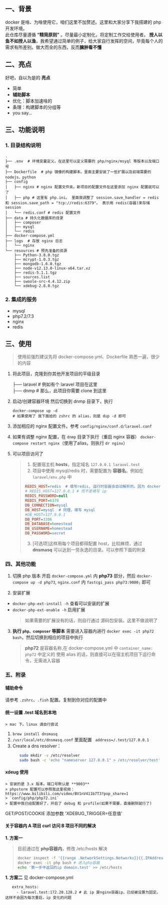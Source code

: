## 一、背景
docker 是啥、为啥使用它，咱们这里不加赘述。这里和大家分享下我搭建的 php 开发环境。  
 此仓库尽量遵循 **“精简原则”** 。尽量最小定制化，将定制工作交给使用者。 **授人以鱼不如授人以渔**，我希望通过简单的例子，给大家自行发挥的空间，毕竟每个人的需求有所差别。做大而全的东西，反而**臃肿看不懂**

## 二、亮点
好吧，自以为是的 **亮点**
- 简单
- **辅助脚本**
- 优化：脚本加速啥的
- 条理：构建脚本的分组等
- you say...

## 三、功能说明
### 1. 目录结构说明
```
.
├── .env  # 环境变量定义。在这里可以定义需要的 php/nginx/msyql 等版本以及端口号
├── Dockerfile  # php 镜像的构建脚本。里面主要安装了一些扩展以及前端需要的 nodejs、python
├── config
│   ├── nginx # nginx 配置文件夹。新项目的配置文件在这里添加 nginx 配置就可以了
│   ├── php # 这里有 php.ini。 里面我调整了 session.save_handler = redis 和 session.save_path = "tcp://redis:6379"。 表示用 redis(容器)来存储 session
│   └── redis.conf # redis 配置文件
├── data # 持久化数据库的目录
│   ├── composer
│   ├── mysql
│   └── redis
├── docker-compose.yml
├── logs  # 存放 nginx 日志
│   └── nginx
└── resources # 预先准备的资源
    ├── Python-3.8.0.tgz
    ├── mcrypt-1.0.3.tgz
    ├── mongodb-1.6.0.tgz
    ├── node-v12.13.0-linux-x64.tar.xz
    ├── redis-5.1.1.tgz
    ├── sources.list
    ├── swoole-src-4.4.12.zip
    └── xdebug-2.8.0.tgz
```
### 2. 集成的服务
- mysql
- php7.2/7.3
- nginx
- redis

## 三、使用
> 使用前强烈建议先将 docker-compose.yml、Dockerfile 熟悉一遍，很少的内容
 
1. 将此项目，克隆到你其他开发项目的平级目录

    ├── laravel # 例如有个 laravel 项目在这里  
    ├── dnmp # 那么，此项目你需要 clone 到这里

2. 启动/创建容器环境
然后切换到 dnmp 目录下，执行
    ```
    docker-compose up -d
    # 如果使用了 我下面给的 zshrc 的 alias，则是 dup -d 即可
    ```
3. 添加相应的 nginx 配置文件。参考 `config/nginx/conf.d/laravel.conf`
4. 如果有调整 nginx 配置，在 `dnmp` 目录下执行（重启 nginx 容器）  `docker-compose restart nginx`（使用了alias，则执行 `dr nginx`）
5. 可以项目访问了
   > 1. 配置宿主机 **hosts**，指定域名 `127.0.0.1 laravel.test`
   > 2. 项目中使用 mysql/redis 时，需要配置为 **容器名**。例如在 `laravel/env.php` 中
   > ```ini
   > REDIS_HOST=redis  # 填写redis, 运行时容器会自动解析的。因为 docker ps 查看，得知 redis 的容器名叫做 "redis"
   > # REDIS_HOST=127.0.0.1 # 而不是填写 ip
   > REDIS_PASSWORD=null
   > REDIS_PORT=6379
   > DB_CONNECTION=mysql
   > DB_HOST=mysql  # 同理，填写 mysql
   > #DB_HOST=127.0.0.1
   > DB_PORT=3306
   > DB_DATABASE=homestead
   > DB_USERNAME=homestead
   > DB_PASSWORD=secret
   > ```
   > 3. [可选项]这样用每个项目都得配置 host，比较麻烦，通过 **dnsmasq** 可以达到一劳永逸的目录。可以参照下面的附录


### 四、其他功能
1. 切换 php 版本
开启 `docker-compose.yml` 内 **php73** 部分，然后 `docker-compose up -d php73`, `nginx.conf` 内 `fastcgi_pass php73:9000;` 即可

2. 安装扩展
- `docker-php-ext-install -h` 查看可以安装的扩展
- `docker-php-ext-enable -h` 启用扩展
    > 如果需要的扩展没有的话，则自行通过 源码包安装。这里不做说明了

3. **执行 `php、composer` 等脚本**
    需要进入容器内进行 `docker exec -it php72 bash`，然后切换到相应的项目中执行
    > **php72** 是容器名称,在 docker-compose.yml 中 `container_name: php72` 中定义的
    > 使用 alias 的话，则直接可以在宿主机项目下运行命令，无需进入容器

### 五、附录
#### 辅助命令
请参考 `.zshrc`、`.fish` 配置。复制到你对应的配置中
#### 统一设置 **.test** 域名到本地
    > mac 下。linux 请自行尝试
1.  `brew install dnsmasq`
2. `/usr/local/etc/dnsmasq.conf` 里面配置 ` address=/.test/127.0.0.1`
3. Create a dns resolver：
    ```bash 
       sudo mkdir -v /etc/resolver
       sudo bash -c 'echo "nameserver 127.0.0.1" > /etc/resolver/test'
    ```
   
#### xdeug 使用
    > 安装的是 3.x 版本。端口号默认是 **9003**  
    > phpstorm 配置可以参照我这里视频：https://www.bilibili.com/video/BV1nV411b7T3?pop_share=1
    > `config/php/php72.ini`  
    > 配置中我已经配置好了，开启了 debug 和 profile(如果不需要，直接删除就行了)
GET/POST/COOKIE 添加参数 'XDEBUG_TRIGGER=任意值'

#### 关于容器内 A 项目 curl 访问 B 项目不同的解决
**1. 方案一**
  > 目前通过在 **php容器内**，修改 /etc/hosts 解决
  >
  > ```bash
  > docker inspect -f '{{range .NetworkSettings.Networks}}{{.IPAddress}}{{end}}' nginx # 首先在宿主机中获取 nginx 容器 ip
  > docker exec -it php bash # 进入php容器
  > echo '第一步中返回的ip domain.test' >> /etc/hosts 
  > ```
**1. 方案二**
见 docker-compose.yml 
 ```
    extra_hosts:
      - laravel.test:172.20.128.2 # 此 ip 是nginx容器ip，已经被设置为固定。这样不会因为每次重启，ip 变化的问题
 ```

